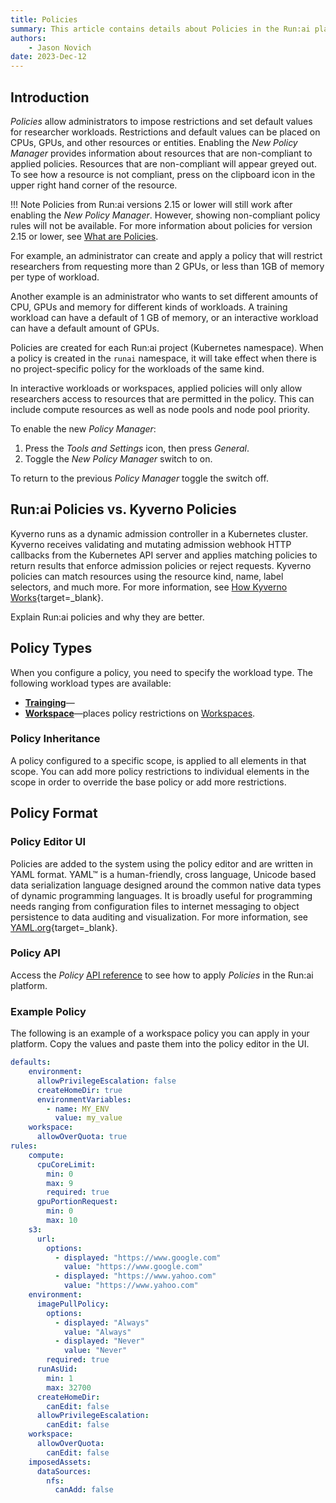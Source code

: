 ```yaml
---
title: Policies
summary: This article contains details about Policies in the Run:ai platform.
authors:
    - Jason Novich
date: 2023-Dec-12
---
```


## Introduction

*Policies* allow administrators to impose restrictions and set default values for researcher workloads. Restrictions and default values can be placed on CPUs, GPUs, and other resources or entities. Enabling the *New Policy Manager* provides information about resources that are non-compliant to applied policies. Resources that are non-compliant will appear greyed out. To see how a resource is not compliant, press on the clipboard icon in the upper right hand corner of the resource.

!!! Note
    Policies from Run:ai versions 2.15 or lower will still work after enabling the *New Policy Manager*. However, showing non-compliant policy rules will not be available. For more information about policies for version 2.15 or lower, see [What are Policies](policies.md#what-are-policies).

For example, an administrator can create and apply a policy that will restrict researchers from requesting more than 2 GPUs, or less than 1GB of memory per type of workload.

Another example is an administrator who wants to set different amounts of CPU, GPUs and memory for different kinds of workloads. A training workload can have a default of 1 GB of memory, or an interactive workload can have a default amount of GPUs.

Policies are created for each Run:ai project (Kubernetes namespace). When a policy is created in the `runai` namespace, it will take effect when there is no project-specific policy for the workloads of the same kind.

In interactive workloads or workspaces, applied policies will only allow researchers access to resources that are permitted in the policy. This can include compute resources as well as node pools and node pool priority.

To enable the new *Policy Manager*:

1. Press the *Tools and Settings* icon, then press *General*.
2. Toggle the *New Policy Manager* switch to on.

To return to the previous *Policy Manager* toggle the switch off.

## Run:ai Policies vs. Kyverno Policies

Kyverno runs as a dynamic admission controller in a Kubernetes cluster. Kyverno receives validating and mutating admission webhook HTTP callbacks from the Kubernetes API server and applies matching policies to return results that enforce admission policies or reject requests. Kyverno policies can match resources using the resource kind, name, label selectors, and much more. For more information, see [How Kyverno Works](https://kyverno.io/docs/introduction/#how-kyverno-works){target=_blank}.

Explain Run:ai policies and why they are better.

## Policy Types

When you configure a policy, you need to specify the workload type. The following workload types are available:

* [**Trainging**](training-policy.md)&mdash;
* [**Workspace**](workspaces-policy.md)&mdash;places policy restrictions on [Workspaces](../../../Researcher/user-interface/workspaces/overview.md#getting-familiar-with-workspaces).

### Policy Inheritance

A policy configured to a specific scope, is applied to all elements in that scope. You can add more policy restrictions to individual elements in the scope in order to override the base policy or add more restrictions.

## Policy Format

### Policy Editor UI

Policies are added to the system using the policy editor and are written in YAML format. YAML™ is a human-friendly, cross language, Unicode based data serialization language designed around the common native data types of dynamic programming languages. It is broadly useful for programming needs ranging from configuration files to internet messaging to object persistence to data auditing and visualization. For more information, see [YAML.org](https://yaml.org/){target=_blank}.

### Policy API

Access the *Policy* [API reference](../../../developer/policies/policy-API-page.md) to see how to apply *Policies* in the Run:ai platform.

### Example Policy

The following is an example of a workspace policy you can apply in your platform. Copy the values and paste them into the policy editor in the UI.

```YAML
defaults:
    environment:
      allowPrivilegeEscalation: false
      createHomeDir: true
      environmentVariables:
        - name: MY_ENV
          value: my_value
    workspace:
      allowOverQuota: true
rules:
    compute:
      cpuCoreLimit:
        min: 0
        max: 9
        required: true
      gpuPortionRequest:
        min: 0
        max: 10
    s3:
      url:
        options:
          - displayed: "https://www.google.com"
            value: "https://www.google.com"
          - displayed: "https://www.yahoo.com"
            value: "https://www.yahoo.com"
    environment:
      imagePullPolicy:
        options:
          - displayed: "Always"
            value: "Always"
          - displayed: "Never"
            value: "Never"
        required: true
      runAsUid:
        min: 1
        max: 32700
      createHomeDir:
        canEdit: false
      allowPrivilegeEscalation:
        canEdit: false
    workspace:
      allowOverQuota:
        canEdit: false
    imposedAssets:
      dataSources:
        nfs:
          canAdd: false
```
